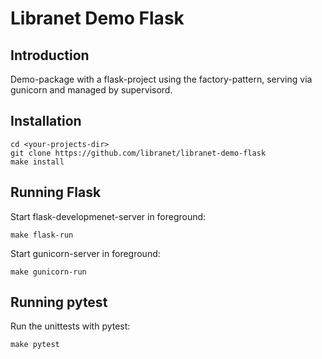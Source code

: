 # Libranet Demo Flask

## Introduction

Demo-package with a flask-project using the factory-pattern,
serving via gunicorn and managed by supervisord.



## Installation


```
cd <your-projects-dir>
git clone https://github.com/libranet/libranet-demo-flask
make install
```


## Running Flask
Start flask-developmenet-server in foreground:

```
make flask-run
```


Start gunicorn-server in foreground:

```
make gunicorn-run
```




## Running pytest
Run the unittests with pytest:

```
make pytest
```
